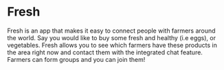 # Fresh

Fresh is an app that makes it easy to connect people with farmers around the world. Say you would like to buy some fresh and healthy (i.e eggs), or vegetables. Fresh allows you to see which farmers have these products in the area right now and contact them with the integrated chat feature. Farmers can form groups and you can join them!
